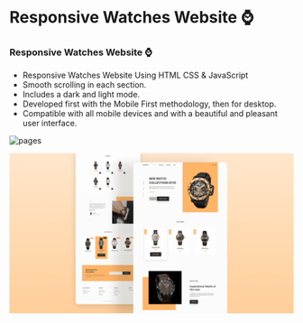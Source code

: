 # Responsive Watches Website ⌚

### Responsive Watches Website ⌚

- Responsive Watches Website Using HTML CSS & JavaScript
- Smooth scrolling in each section.
- Includes a dark and light mode.
- Developed first with the Mobile First methodology, then for desktop.
- Compatible with all mobile devices and with a beautiful and pleasant user interface.

![pages](https://giathi-daniel.github.io/watchStore/)

![preview img](/preview.png)
